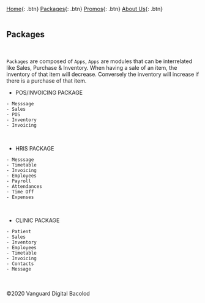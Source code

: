 [Home](https://wiserp-ph.github.io/wiserp){: .btn}
[Packages](https://wiserp-ph.github.io/wiserp/packages){: .btn}
[Promos](https://wiserp-ph.github.io/wiserp/promos){: .btn}
[About Us](https://wiserp-ph.github.io/wiserp/about){: .btn}
<br/>
<br/>

## Packages
<br/>

`Packages` are composed of `Apps`, `Apps` are modules that can be interrelated like Sales, Purchase & Inventory. When having a sale of an item, the inventory of that item will decrease. Conversely the inventory will increase if there is a purchase of that item. 
<br/>

- POS/INVOICING PACKAGE

```
- Messsage 
- Sales 
- POS 
- Inventory 
- Invoicing 
```
<br/>

- HRIS PACKAGE

```
- Messsage 
- Timetable
- Invoicing 
- Employees
- Payroll
- Attendances
- Time Off
- Expenses 
```
<br/>

- CLINIC PACKAGE

```
- Patient 
- Sales
- Inventory
- Employees
- Timetable
- Invoicing 
- Contacts 
- Message 
```
 
<br/>
<br/>
©2020 Vanguard Digital Bacolod
